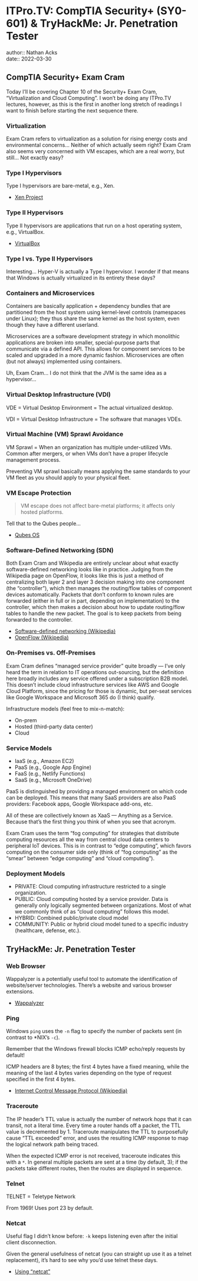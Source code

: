 # ITPro.TV: CompTIA Security+ (SY0-601) & TryHackMe: Jr. Penetration Tester

author:: Nathan Acks  
date:: 2022-03-30

## CompTIA Security+ Exam Cram

Today I’ll be covering Chapter 10 of the Security+ Exam Cram, “Virtualization and Cloud Computing”. I won’t be doing any ITPro.TV lectures, however, as this is the first in another long stretch of readings I want to finish before starting the next sequence there.

### Virtualization

Exam Cram refers to virtualization as a solution for rising energy costs and environmental concerns… Neither of which actually seem right? Exam Cram also seems very concerned with VM escapes, which are a real worry, but still… Not exactly easy?

### Type I Hypervisors

Type I hypervisors are bare-metal, e.g., Xen.

* [Xen Project](https://xenproject.org/)

### Type II Hypervisors

Type II hypervisors are applications that run on a host operating system, e.g., VirtualBox.

* [VirtualBox](https://www.virtualbox.org/)

### Type I vs. Type II Hypervisors

Interesting… Hyper-V is actually a Type I hypervisor. I wonder if that means that Windows is actually virtualized in its entirety these days?

### Containers and Microservices

Containers are basically application + dependency bundles that are partitioned from the host system using kernel-level controls (namespaces under Linux); they thus share the same kernel as the host system, even though they have a different userland.

Microservices are a software development strategy in which monolithic applications are broken into smaller, special-purpose parts that communicate via a defined API. This allows for component services to be scaled and upgraded in a more dynamic fashion. Microservices are often (but not always) implemented using containers.

Uh, Exam Cram… I do not think that the JVM is the same idea as a hypervisor…

### Virtual Desktop Infrastructure (VDI)

VDE = Virtual Desktop Environment = The actual virtualized desktop.

VDI = Virtual Desktop Infrastructure = The software that manages VDEs.

### Virtual Machine (VM) Sprawl Avoidance

VM Sprawl = When an organization has multiple under-utilized VMs. Common after mergers, or when VMs don’t have a proper lifecycle management process.

Preventing VM sprawl basically means applying the same standards to your VM fleet as you should apply to your physical fleet.

### VM Escape Protection

> VM escape does not affect bare-metal platforms; it affects only hosted platforms.

Tell that to the Qubes people…

* [Qubes OS](https://www.qubes-os.org/)

### Software-Defined Networking (SDN)

Both Exam Cram and Wikipedia are entirely unclear about what exactly software-defined networking looks like in practice. Judging from the Wikipedia page on OpenFlow, it looks like this is just a method of centralizing both layer 2 and layer 3 decision making into one component (the “controller”), which then manages the routing/flow tables of component devices automatically. Packets that don’t conform to known rules are forwarded (either in full or in part, depending on implementation) to the controller, which then makes a decision about how to update routing/flow tables to handle the new packet. The goal is to keep packets from being forwarded to the controller.

* [Software-defined networking (Wikipedia)](https://en.wikipedia.org/wiki/Software-defined_networking)
* [OpenFlow (Wikipedia)](https://en.wikipedia.org/wiki/OpenFlow)

### On-Premises vs. Off-Premises

Exam Cram defines “managed service provider” quite broadly — I’ve only heard the term in relation to IT operations out-sourcing, but the definition here broadly includes any service offered under a subscription B2B model. This doesn’t include cloud infrastructure services like AWS and Google Cloud Platform, since the pricing for those is dynamic, but per-seat services like Google Workspace and Microsoft 365 do (I think) qualify.

Infrastructure models (feel free to mix-n-match):

* On-prem
* Hosted (third-party data center)
* Cloud

### Service Models

* IaaS (e.g., Amazon EC2)
* PaaS (e.g., Google App Engine)
* FaaS (e.g., Netlify Functions)
* SaaS (e.g., Microsoft OneDrive)

PaaS is distinguished by providing a managed environment on which code can be deployed. This means that many SaaS providers are also PaaS providers: Facebook apps, Google Workspace add-ons, etc.

All of these are collectively known as XaaS — Anything as a Service. Because that’s the first thing you think of when you see that acronym.

Exam Cram uses the term “fog computing” for strategies that distribute computing resources all the way from central cloud data centers to peripheral IoT devices. This is in contrast to “edge computing”, which favors computing on the consumer side only (think of “fog computing” as the “smear” between “edge computing” and “cloud computing”).

### Deployment Models

* PRIVATE: Cloud computing infrastructure restricted to a single organization.
* PUBLIC: Cloud computing hosted by a service provider. Data is generally only logically segmented between organizations. Most of what we commonly think of as “cloud computing” follows this model.
* HYBRID: Combined public/private cloud model
* COMMUNITY: Public or hybrid cloud model tuned to a specific industry (healthcare, defense, etc.).

## TryHackMe: Jr. Penetration Tester

### Web Browser

Wappalyzer is a potentially useful tool to automate the identification of website/server technologies. There’s a website and various browser extensions.

* [Wappalyzer](https://www.wappalyzer.com/)

### Ping

Windows `ping` uses the `-n` flag to specify the number of packets sent (in contrast to \*NIX’s `-c`).

Remember that the Windows firewall blocks ICMP echo/reply requests by default!

ICMP headers are 8 bytes; the first 4 bytes have a fixed meaning, while the meaning of the last 4 bytes varies depending on the type of request specified in the first 4 bytes.

* [Internet Control Message Protocol (Wikipedia)](https://en.wikipedia.org/wiki/Internet_Control_Message_Protocol)

### Traceroute

The IP header’s TTL value is actually the number of network *hops* that it can transit, not a literal time. Every time a router hands off a packet, the TTL value is decremented by 1. Traceroute manipulates the TTL to purposefully cause “TTL exceeded” error, and uses the resulting ICMP response to map the logical network path being traced.

When the expected ICMP error is not received, traceroute indicates this with a `*`. In general multiple packets are sent at a time (by default, 3); if the packets take different routes, then the routes are displayed in sequence.

### Telnet

TELNET = Teletype Network

From 1969! Uses port 23 by default.

### Netcat

Useful flag I didn’t know before: `-k` keeps listening even after the initial client disconnection.

Given the general usefulness of netcat (you can straight up use it as a telnet replacement), it’s hard to see why you’d use telnet these days.

* [Using “netcat”](../notes/netcat.md)
